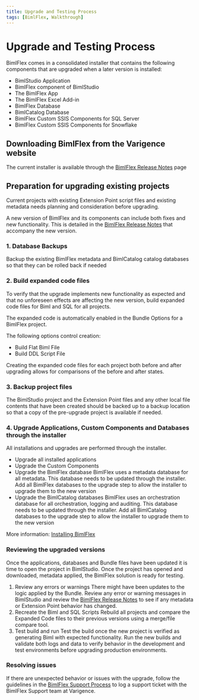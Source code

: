 ```yaml
---
title: Upgrade and Testing Process
tags: [BimlFlex, Walkthrough]
---
```

# Upgrade and Testing Process

BimlFlex comes in a consolidated installer that contains the following components that are upgraded when a later version is installed:

* BimlStudio Application
* BimlFlex component of BimlStudio
* The BimlFlex App
* The BimlFlex Excel Add-in
* BimlFlex Database
* BimlCatalog Database
* BimlFlex Custom SSIS Components for SQL Server
* BimlFlex Custom SSIS Components for Snowflake

## Downloading BimlFlex from the Varigence website

The current installer is available through the [BimlFlex Release Notes](bimlflex-release-notes-overview) page

## Preparation for upgrading existing projects

Current projects with existing Extension Point script files and existing metadata needs planning and consideration before upgrading.

A new version of BimlFlex and its components can include both fixes and new functionality. This is detailed in the [BimlFlex Release Notes](bimlflex-release-notes-overview) that accompany the new version.

### 1. Database Backups

Backup the existing BimlFlex metadata and BimlCatalog catalog databases so that they can be rolled back if needed

### 2. Build expanded code files

To verify that the upgrade implements new functionality as expected and that no unforeseen effects are affecting the new version, build expanded code files for Biml and SQL for all projects.

The expanded code is automatically enabled in the Bundle Options for a BimlFlex project.

The following options control creation:

* Build Flat Biml File
* Build DDL Script File

Creating the expanded code files for each project both before and after upgrading allows for comparisons of the before and after states.

### 3. Backup project files

The BimlStudio project and the Extension Point files and any other local file contents that have been created should be backed up to a backup location so that a copy of the pre-upgrade project is available if needed.

### 4. Upgrade Applications, Custom Components and Databases through the installer

All installations and upgrades are performed through the installer.

* Upgrade all installed applications
* Upgrade the Custom Components
* Upgrade the BimlFlex database
    BimlFlex uses a metadata database for all metadata. This database needs to be updated through the installer. Add all BimlFlex databases to the upgrade step to allow the installer to upgrade them to the new version
* Upgrade the BimlCatalog databases
    BimlFlex uses an orchestration database for all orchestration, logging and auditing. This database needs to be updated through the installer. Add all BimlCatalog databases to the upgrade step to allow the installer to upgrade them to the new version

More information: [Installing BimlFlex](bimlflex-setup-installing-bimlflex)

### Reviewing the upgraded versions

Once the applications, databases and Bundle files have been updated it is time to open the project in BimlStudio. Once the project has opened and downloaded, metadata applied, the BimlFlex solution is ready for testing.

1. Review any errors or warnings
    There might have been updates to the logic applied by the Bundle. Review any error or warning messages in BimlStudio and review the [BimlFlex Release Notes](bimlflex-release-notes-overview) to see if any metadata or Extension Point behavior has changed.
1. Recreate the Biml and SQL Scripts
    Rebuild all projects and compare the Expanded Code files to their previous versions using a merge/file compare tool.
1. Test build and run
    Test the build once the new project is verified as generating Biml with expected functionality.
    Run the new builds and validate both logs and data to verify behavior in the development and test environments before upgrading production environments.

### Resolving issues

If there are unexpected behavior or issues with the upgrade, follow the guidelines in the [BimlFlex Support Process](bimlflex-support-process) to log a support ticket with the BimlFlex Support team at Varigence.
